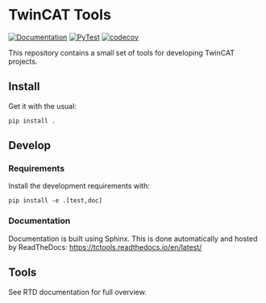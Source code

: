 # TwinCAT Tools

[![Documentation](https://readthedocs.org/projects/tctools/badge/?version=latest)](https://tctools.readthedocs.io/latest/?badge=latest)
[![PyTest](https://github.com/DEMCON/tctools/actions/workflows/tests.yml/badge.svg)](https://github.com/DEMCON/TcTools/actions)
[![codecov](https://codecov.io/gh/DEMCON/TcTools/graph/badge.svg?token=3NU2UNM2U0)](https://codecov.io/gh/DEMCON/TcTools)

This repository contains a small set of tools for developing TwinCAT projects.

## Install

Get it with the usual:
```
pip install .
```

## Develop

### Requirements

Install the development requirements with:
```
pip install -e .[test,doc]
```

### Documentation

Documentation is built using Sphinx.
This is done automatically and hosted by ReadTheDocs: https://tctools.readthedocs.io/en/latest/

## Tools

See RTD documentation for full overview.
